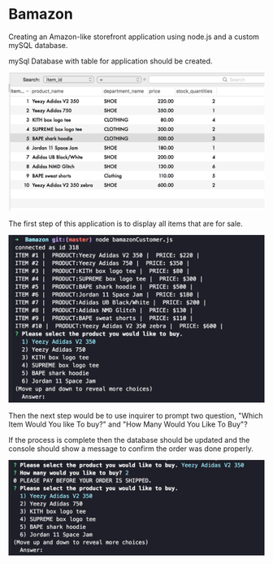 # Bamazon
Creating an Amazon-like storefront application using node.js and a custom mySQL database.

mySql Database with table for application should be created.

<p align="center">
  <img src="/images/mysqldatabase.jpg" />
</p>

The first step of this application is to display all items that are for sale.

<p align="center">
  <img src="/images/bamazon.jpg" />
</p>

Then the next step would be to use inquirer to prompt two question, "Which Item Would You like To buy?" and "How Many Would You Like To Buy"?

If the process is complete then the database should be updated and the console should show a message to confirm the order was done properly.

<p align="center">
  <img src="/images/bamazon3.jpg" />
</p>
